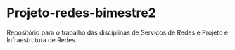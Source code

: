 # Projeto-redes-bimestre2
Repositório para o trabalho das disciplinas de Serviços de Redes e Projeto e Infraestrutura de Redes.
